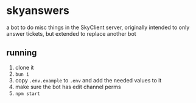# skyanswers

a bot to do misc things in the SkyClient server, originally intended
to only answer tickets, but extended to replace another bot

## running

1. clone it
2. `bun i`
3. copy `.env.example` to `.env` and add the needed values to it
4. make sure the bot has edit channel perms
5. `npm start`
